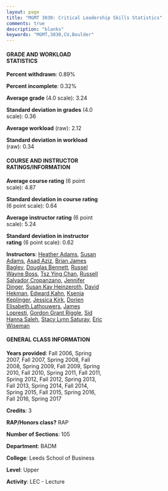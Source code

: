 ```yaml
---
layout: page
title: "MGMT 3030: Critical Leadership Skills Statistics"
comments: true
description: "blanks"
keywords: "MGMT,3030,CU,Boulder"
---
```

<head>
<script src="https://ajax.googleapis.com/ajax/libs/jquery/2.1.3/jquery.min.js"></script>
<script src="https://dl.dropboxusercontent.com/s/pc42nxpaw1ea4o9/highcharts.js?dl=0"></script>
<!-- <script src="../assets/js/highcharts.js"></script> -->
<style type="text/css">@font-face {
	font-family: "Bebas Neue";
	src: url(https://www.filehosting.org/file/details/544349/BebasNeue Regular.otf) format("opentype");
	}
	h1.Bebas { 
		font-family: "Bebas Neue", Verdana, Tahoma;
	}
</style>
</head>
<body>
	<div id="container" style="float: right; width: 45%; height: 88%; margin-left: 2.5%; margin-right: 2.5%;"></div>
	<script language="JavaScript">
		$(document).ready(function() {
		var chart = {type: 'column'};
		var title = {text: 'Grade Distribution'};
		var xAxis = {categories: ['A','B','C','D','F'],crosshair: true};
		var yAxis = {min: 0,title: {text: 'Percentage'}};
		var tooltip = {headerFormat: '<center><b><span style="font-size:20px">{point.key}</span></b></center>',
		               pointFormat: '<td style="padding:0"><b>{point.y:.1f}%</b></td>',
		               footerFormat: '</table>',shared: true,useHTML: true};
		var plotOptions = {column: {pointPadding: 0.0,borderWidth: 0}};  
		var credits = {enabled: false};var series= [{name: 'Percent',data: [40.29,47.69,10.61,0.75,0.65,]}];
		var json = {};
		json.chart = chart;
		json.title = title;
		json.tooltip = tooltip;
		json.xAxis = xAxis;
		json.yAxis = yAxis;  
		json.series = series;
		json.plotOptions = plotOptions;  
		json.credits = credits;
		$('#container').highcharts(json);
	});
	</script>
</body>
			   
#### GRADE AND WORKLOAD STATISTICS

**Percent withdrawn**: 0.89%

**Percent incomplete**: 0.32%

**Average grade** (4.0 scale): 3.24

**Standard deviation in grades** (4.0 scale): 0.36

**Average workload** (raw): 2.12

**Standard deviation in workload** (raw): 0.34

#### COURSE AND INSTRUCTOR RATINGS/INFORMATION

**Average course rating** (6 point scale): 4.87

**Standard deviation in course rating** (6 point scale): 0.64

**Average instructor rating** (6 point scale): 5.24

**Standard deviation in instructor rating** (6 point scale): 0.62

**Instructors**: <a href='../../instructors/Heather_Adams'>Heather Adams</a>, <a href='../../instructors/Susan_Adams'>Susan Adams</a>, <a href='../../instructors/Asad_Aziz'>Asad Aziz</a>, <a href='../../instructors/Brian_James_Bagley'>Brian James Bagley</a>, <a href='../../instructors/Douglas_Bennett'>Douglas Bennett</a>, <a href='../../instructors/Russel_Wayne_Boss'>Russel Wayne Boss</a>, <a href='../../instructors/Tsz_Ying_Chan'>Tsz Ying Chan</a>, <a href='../../instructors/Russell_Salvador_Cropanzano'>Russell Salvador Cropanzano</a>, <a href='../../instructors/Jennifer_Dinger'>Jennifer Dinger</a>, <a href='../../instructors/Susan_Kay_Heinzeroth'>Susan Kay Heinzeroth</a>, <a href='../../instructors/David_Hekman'>David Hekman</a>, <a href='../../instructors/Edward_Kahn'>Edward Kahn</a>, <a href='../../instructors/Ksenia_Keplinger'>Ksenia Keplinger</a>, <a href='../../instructors/Jessica_Kirk'>Jessica Kirk</a>, <a href='../../instructors/Dorien_Elisabeth_Lathouwers'>Dorien Elisabeth Lathouwers</a>, <a href='../../instructors/James_Lopresti'>James Lopresti</a>, <a href='../../instructors/Gordon_Grant_Riggle'>Gordon Grant Riggle</a>, <a href='../../instructors/Sid_Hanna_Saleh'>Sid Hanna Saleh</a>, <a href='../../instructors/Stacy_Lynn_Saturay'>Stacy Lynn Saturay</a>, <a href='../../instructors/Eric_Wiseman'>Eric Wiseman</a>

#### GENERAL CLASS INFORMATION

**Years provided**: Fall 2006, Spring 2007, Fall 2007, Spring 2008, Fall 2008, Spring 2009, Fall 2009, Spring 2010, Fall 2010, Spring 2011, Fall 2011, Spring 2012, Fall 2012, Spring 2013, Fall 2013, Spring 2014, Fall 2014, Spring 2015, Fall 2015, Spring 2016, Fall 2016, Spring 2017

**Credits**: 3

**RAP/Honors class?** RAP

**Number of Sections**: 105

**Department**: BADM

**College**: Leeds School of Business

**Level**: Upper

**Activity**: LEC - Lecture
